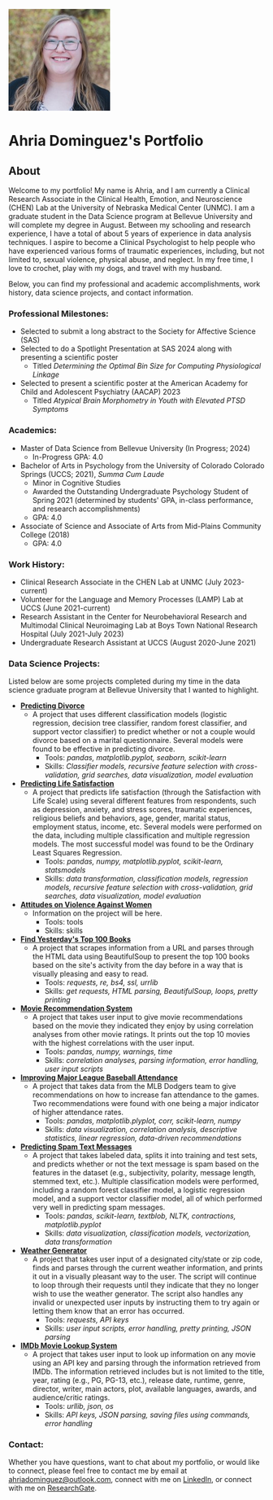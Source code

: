 ![Headshot showing Ahria Dominguez smiling in front of a tree](/assets/UpdatedHeadshot.jpeg)

# Ahria Dominguez's Portfolio

## About
Welcome to my portfolio! My name is Ahria, and I am currently a Clinical Research Associate in the Clinical Health, Emotion, and Neuroscience (CHEN) Lab at the University of Nebraska Medical Center (UNMC). I am a graduate student in the Data Science program at Bellevue University and will complete my degree in August. Between my schooling and research experience, I have a total of about 5 years of experience in data analysis techniques. I aspire to become a Clinical Psychologist to help people who have experienced various forms of traumatic experiences, including, but not limited to, sexual violence, physical abuse, and neglect. 
In my free time, I love to crochet, play with my dogs, and travel with my husband. 

Below, you can find my professional and academic accomplishments, work history, data science projects, and contact information.

### Professional Milestones:
- Selected to submit a long abstract to the Society for Affective Science (SAS)
- Selected to do a Spotlight Presentation at SAS 2024 along with presenting a scientific poster
  - Titled _Determining the Optimal Bin Size for Computing Physiological Linkage_
- Selected to present a scientific poster at the American Academy for Child and Adolescent Psychiatry (AACAP) 2023
  - Titled _Atypical Brain Morphometry in Youth with Elevated PTSD Symptoms_

### Academics:
- Master of Data Science from Bellevue University (In Progress; 2024)
  - In-Progress GPA: 4.0
- Bachelor of Arts in Psychology from the University of Colorado Colorado Springs (UCCS; 2021), _Summa Cum Laude_
  - Minor in Cognitive Studies
  - Awarded the Outstanding Undergraduate Psychology Student of Spring 2021 (determined by students' GPA, in-class performance, and research accomplishments)
  - GPA: 4.0
- Associate of Science and Associate of Arts from Mid-Plains Community College (2018)
  - GPA: 4.0

### Work History:
- Clinical Research Associate in the CHEN Lab at UNMC (July 2023-current)
- Volunteer for the Language and Memory Processes (LAMP) Lab at UCCS (June 2021-current)
- Research Assistant in the Center for Neurobehavioral Research and Multimodal Clinical Neuroimaging Lab at Boys Town National Research Hospital (July 2021-July 2023)
- Undergraduate Research Assistant at UCCS (August 2020-June 2021)

### Data Science Projects:
Listed below are some projects completed during my time in the data science graduate program at Bellevue University that I wanted to highlight.

- __[Predicting Divorce](https://github.com/ahriadominguez/ahriadominguez.github.io/tree/main/Predicting%20Divorce)__
  - A project that uses different classification models (logistic regression, decision tree classifier, random forest classifier, and support vector classifier) to predict whether or not a couple would divorce based on a marital questionnaire. Several models were found to be effective in predicting divorce.
    - Tools: _pandas, matplotlib.pyplot, seaborn, scikit-learn_
    - Skills: _Classifier models, recursive feature selection with cross-validation, grid searches, data visualization, model evaluation_
- __[Predicting Life Satisfaction](https://github.com/ahriadominguez/ahriadominguez.github.io/tree/main/Predicting%20Life%20Satisfaction)__
  - A project that predicts life satisfaction (through the Satisfaction with Life Scale) using several different features from respondents, such as depression, anxiety, and stress scores, traumatic experiences, religious beliefs and behaviors, age, gender, marital status, employment status, income, etc. Several models were performed on the data, including multiple classification and multiple regression models. The most successful model was found to be the Ordinary Least Squares Regression.
    - Tools: _pandas, numpy, matplotlib.pyplot, scikit-learn, statsmodels_
    - Skills: _data transformation, classification models, regression models, recursive feature selection with cross-validation, grid searches, data visualization, model evaluation_
- __[Attitudes on Violence Against Women]()__
  - Information on the project will be here.
    - Tools: tools
    - Skills: skills
- __[Find Yesterday's Top 100 Books](https://github.com/ahriadominguez/ahriadominguez.github.io/tree/main/Top%20100%20Books%20of%20the%20Day)__
  - A project that scrapes information from a URL and parses through the HTML data using BeautifulSoup to present the top 100 books based on the site's activity from the day before in a way that is visually pleasing and easy to read.
    - Tools: _requests, re, bs4, ssl, urrlib_
    - Skills: _get requests, HTML parsing, BeautifulSoup, loops, pretty printing_
- __[Movie Recommendation System](https://github.com/ahriadominguez/ahriadominguez.github.io/tree/main/Movie%20Recommendation%20System)__
  - A project that takes user input to give movie recommendations based on the movie they indicated they enjoy by using correlation analyses from other movie ratings. It prints out the top 10 movies with the highest correlations with the user input.
    - Tools: _pandas, numpy, warnings, time_
    - Skills: _correlation analyses, parsing information, error handling, user input scripts_ 
- __[Improving Major League Baseball Attendance](https://github.com/ahriadominguez/ahriadominguez.github.io/tree/main/MLB%20Attendance)__
  - A project that takes data from the MLB Dodgers team to give recommendations on how to increase fan attendance to the games. Two recommendations were found with one being a major indicator of higher attendance rates.
    - Tools: _pandas, matplotlib.plyplot, corr, scikit-learn, numpy_
    - Skills: _data visualization, correlation analysis, descriptive statistics, linear regression, data-driven recommendations_
- __[Predicting Spam Text Messages](https://github.com/ahriadominguez/ahriadominguez.github.io/tree/main/Predicting%20Spam%20Messages)__
  - A project that takes labeled data, splits it into training and test sets, and predicts whether or not the text message is spam based on the features in the dataset (e.g., subjectivity, polarity, message length, stemmed text, etc.). Multiple classification models were performed, including a random forest classifier model, a logistic regression model, and a support vector classifier model, all of which performed very well in predicting spam messages.
    - Tools: _pandas, scikit-learn, textblob, NLTK, contractions, matplotlib.pyplot_
    - Skills: _data visualization, classification models, vectorization, data transformation_
- __[Weather Generator](https://github.com/ahriadominguez/ahriadominguez.github.io/tree/main/Weather%20Generator)__
  - A project that takes user input of a designated city/state or zip code, finds and parses through the current weather information, and prints it out in a visually pleasant way to the user. The script will continue to loop through their requests until they indicate that they no longer wish to use the weather generator. The script also handles any invalid or unexpected user inputs by instructing them to try again or letting them know that an error has occurred.
    - Tools: _requests, API keys_
    - Skills: _user input scripts, error handling, pretty printing, JSON parsing_
- __[IMDb Movie Lookup System](https://github.com/ahriadominguez/ahriadominguez.github.io/tree/main/IMDB%20Movie%20Lookup)__
  - A project that takes user input to look up information on any movie using an API key and parsing through the information retrieved from IMDb. The information retrieved includes but is not limited to the title, year, rating (e.g., PG, PG-13, etc.), release date, runtime, genre, director, writer, main actors, plot, available languages, awards, and audience/critic ratings.
    - Tools: _urllib, json, os_
    - Skills: _API keys, JSON parsing, saving files using commands, error handling_

### Contact:
Whether you have questions, want to chat about my portfolio, or would like to connect, please feel free to contact me by email at ahriadominguez@outlook.com, connect with me on [LinkedIn](https://www.linkedin.com/in/ahria-dominguez-922a16211/), or connect with me on [ResearchGate](https://www.researchgate.net/profile/Ahria-Dominguez).
